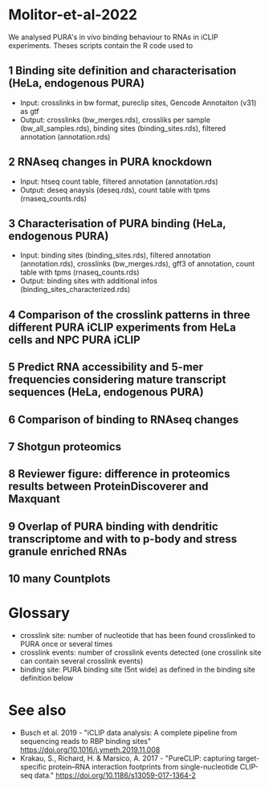 # Molitor-et-al-2022

We analysed PURA's in vivo binding behaviour to RNAs in iCLIP experiments. Theses scripts contain the R code used to

## 1 Binding site definition and characterisation (HeLa, endogenous PURA)

+ Input: crosslinks in bw format, pureclip sites, Gencode Annotaiton (v31) as gtf
+ Output: crosslinks (bw_merges.rds), crossliks per sample (bw_all_samples.rds), binding sites (binding_sites.rds), filtered annotation (annotation.rds)

## 2 RNAseq changes in PURA knockdown
* Input: htseq count table, filtered annotation (annotation.rds)
* Output: deseq anaysis (deseq.rds), count table with tpms (rnaseq_counts.rds)

## 3 Characterisation of PURA binding (HeLa, endogenous PURA)
* Input:  binding sites (binding_sites.rds), filtered annotation (annotation.rds), crosslinks (bw_merges.rds), gff3 of annotation, count table with tpms (rnaseq_counts.rds)
* Output: binding sites with additional infos (binding_sites_characterized.rds)

## 4 Comparison of the crosslink patterns in three different PURA iCLIP experiments from HeLa cells and NPC PURA iCLIP 

## 5 Predict RNA accessibility and 5-mer frequencies considering mature transcript sequences (HeLa, endogenous PURA)

## 6 Comparison of binding to RNAseq changes

## 7 Shotgun proteomics

## 8 Reviewer figure: difference in proteomics results between ProteinDiscoverer and Maxquant

## 9 Overlap of PURA binding with dendritic transcriptome  and with to p-body and stress granule enriched RNAs

## 10 many Countplots 






# Glossary

- crosslink site: number of nucleotide that has been found crosslinked to PURA once or several times
- crosslink events: number of crosslink events detected (one crosslink site can contain several crosslink events)
- binding site: PURA binding site (5nt wide) as defined in the binding site definition below

# See also

- Busch et al. 2019 - "iCLIP data analysis: A complete pipeline from sequencing reads to RBP binding sites" https://doi.org/10.1016/j.ymeth.2019.11.008
- Krakau, S., Richard, H. & Marsico, A. 2017 - "PureCLIP: capturing target-specific protein–RNA interaction footprints from single-nucleotide CLIP-seq data." https://doi.org/10.1186/s13059-017-1364-2
